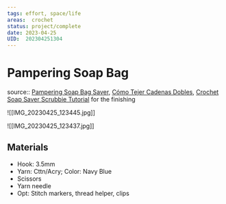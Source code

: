```yaml
---
tags: effort, space/life
areas:  crochet
status: project/complete 
date: 2023-04-25
UID:  202304251304
---
```


# Pampering Soap Bag
source:: [Pampering Soap Bag Saver](https://youtu.be/in3xUg1INyw), [Cómo Tejer Cadenas Dobles](https://youtu.be/AzdD5YfIZbw), [Crochet Soap Saver Scrubbie Tutorial](https://youtu.be/1idUePBlju0) for the finishing

![[IMG_20230425_123445.jpg]]

![[IMG_20230425_123437.jpg]]

## Materials

- Hook: 3.5mm
- Yarn: Cttn/Acry; Color: Navy Blue 
- Scissors
- Yarn needle
- Opt: Stitch markers, thread helper, clips
